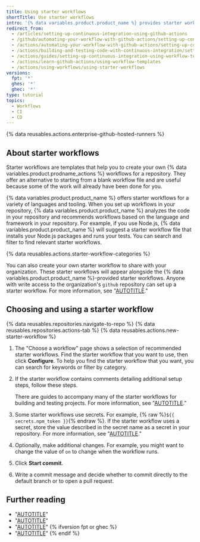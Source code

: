 ```yaml
---
title: Using starter workflows
shortTitle: Use starter workflows
intro: '{% data variables.product.product_name %} provides starter workflows for a variety of languages and tooling.'
redirect_from:
  - /articles/setting-up-continuous-integration-using-github-actions
  - /github/automating-your-workflow-with-github-actions/setting-up-continuous-integration-using-github-actions
  - /actions/automating-your-workflow-with-github-actions/setting-up-continuous-integration-using-github-actions
  - /actions/building-and-testing-code-with-continuous-integration/setting-up-continuous-integration-using-github-actions
  - /actions/guides/setting-up-continuous-integration-using-workflow-templates
  - /actions/learn-github-actions/using-workflow-templates
  - /actions/using-workflows/using-starter-workflows
versions:
  fpt: '*'
  ghes: '*'
  ghec: '*'
type: tutorial
topics:
  - Workflows
  - CI
  - CD
---
```


{% data reusables.actions.enterprise-github-hosted-runners %}

## About starter workflows

Starter workflows are templates that help you to create your own {% data variables.product.prodname_actions %} workflows for a repository. They offer an alternative to starting from a blank workflow file and are useful because some of the work will already have been done for you.

{% data variables.product.product_name %} offers starter workflows for a variety of languages and tooling. When you set up workflows in your repository, {% data variables.product.product_name %} analyzes the code in your repository and recommends workflows based on the language and framework in your repository. For example, if you use Node.js, {% data variables.product.product_name %} will suggest a starter workflow file that installs your Node.js packages and runs your tests. You can search and filter to find relevant starter workflows.

{% data reusables.actions.starter-workflow-categories %}

You can also create your own starter workflow to share with your organization. These starter workflows will appear alongside the {% data variables.product.product_name %}-provided starter workflows. Anyone with write access to the organization's `github` repository can set up a starter workflow. For more information, see "[AUTOTITLE](/actions/using-workflows/creating-starter-workflows-for-your-organization)."

## Choosing and using a starter workflow

{% data reusables.repositories.navigate-to-repo %}
{% data reusables.repositories.actions-tab %}
{% data reusables.actions.new-starter-workflow %}
1. The "Choose a workflow" page shows a selection of recommended starter workflows. Find the starter workflow that you want to use, then click **Configure**. To help you find the starter workflow that you want, you can search for keywords or filter by category.
1. If the starter workflow contains comments detailing additional setup steps, follow these steps.

   There are guides to accompany many of the starter workflows for building and testing projects. For more information, see "[AUTOTITLE](/actions/automating-builds-and-tests)."

1. Some starter workflows use secrets. For example, {% raw %}`${{ secrets.npm_token }}`{% endraw %}. If the starter workflow uses a secret, store the value described in the secret name as a secret in your repository. For more information, see "[AUTOTITLE](/actions/security-guides/using-secrets-in-github-actions)."
1. Optionally, make additional changes. For example, you might want to change the value of `on` to change when the workflow runs.
1. Click **Start commit**.
1. Write a commit message and decide whether to commit directly to the default branch or to open a pull request.

## Further reading

- "[AUTOTITLE](/actions/automating-builds-and-tests/about-continuous-integration)"
- "[AUTOTITLE](/actions/managing-workflow-runs)"
- "[AUTOTITLE](/actions/monitoring-and-troubleshooting-workflows/about-monitoring-and-troubleshooting)"
{% ifversion fpt or ghec %}
- "[AUTOTITLE](/billing/managing-billing-for-github-actions)"
{% endif %}
